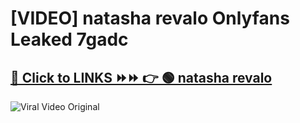 
 # [VIDEO] natasha revalo Onlyfans Leaked 7gadc

## <h2><a href="https://clipsfans.com/natasha_revalo&ref=git">🔗 Click to LINKS ⏩⏩ 👉 🟢 natasha revalo </a></h2>

<a href="https://clipsfans.com/natasha_revalo&ref=git" rel="nofollow" data-target="animated-image.originalLink"><img src="https://i.ibb.co.com/xMMVF88/686577567.gif" alt="Viral Video Original" style="max-width: 100%; display: inline-block;" data-target="animated-image.originalImage"></a>

